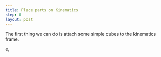 ```yaml
---
title: Place parts on Kinematics
step: 0
layout: post
---
```


The first thing we can do is attach some simple cubes to the kinematics frame. 


<script src="https://gist.github.com/madhephaestus/20a257b104eba5069293f4f7d9cc7456.js"></script>
e, 